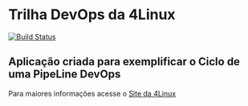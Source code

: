 # Trilha DevOps da 4Linux

<!-- Altere a Flag abaixo com sua URL do Travis -->
[![Build Status](https://travis-ci.org/renatoDev0ps/DevOpsLab-HelloWorld.svg?branch=master)](https://travis-ci.org/renatoDev0ps/DevOpsLab-HelloWorld)

## Aplicação criada para exemplificar o Ciclo de uma PipeLine DevOps


Para maiores informações acesse o [Site da 4Linux](https://www.4linux.com.br/cursos/devops)
